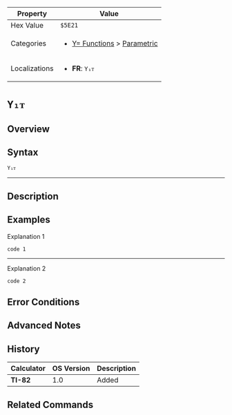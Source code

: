 | Property      | Value |
|---------------|-------|
| Hex Value     | `$5E21`|
| Categories    | <ul><li>[Y= Functions](<../categories/Y= Functions.md>) > [Parametric](<../categories/Y= Functions.md#Parametric>)</li></ul> |
| Localizations | <ul><li><b>FR</b>: `Y₁ᴛ`</li></ul> |

# `Y₁ᴛ`

## Overview




## Syntax
`Y₁ᴛ`

<hr>

## Description


## Examples

Explanation 1
```ti-basic
code 1
```
---
Explanation 2
```ti-basic
code 2
```

## Error Conditions


## Advanced Notes


## History
| Calculator | OS Version | Description |
|------------|------------|-------------|
| <b>TI-82</b> | 1.0 | Added |

## Related Commands

